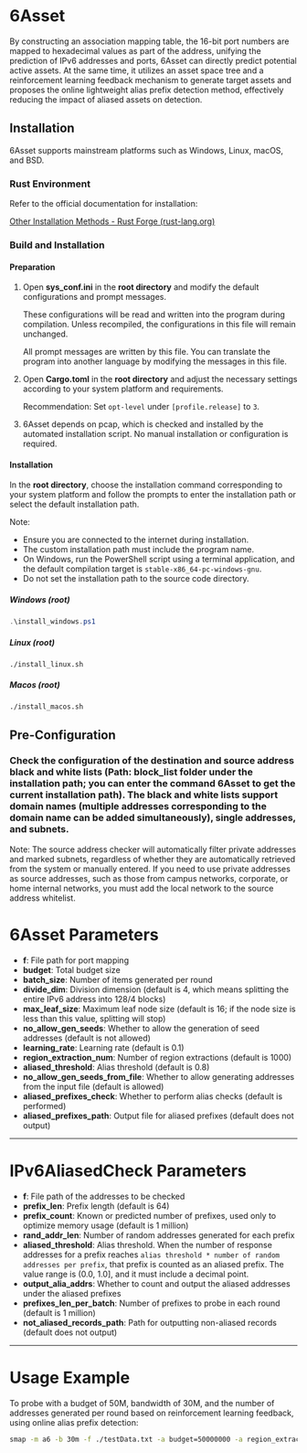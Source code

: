 # 6Asset

By constructing an association mapping table, the 16-bit port numbers are mapped to hexadecimal values as part of the address, unifying the prediction of IPv6 addresses and ports, 6Asset can directly predict potential active assets. At the same time, it utilizes an asset space tree and a reinforcement learning feedback mechanism to generate target assets and proposes the online lightweight alias prefix detection method, effectively reducing the impact of aliased assets on detection.

## Installation

6Asset supports mainstream platforms such as Windows, Linux, macOS, and BSD.

### Rust Environment

Refer to the official documentation for installation:

[Other Installation Methods - Rust Forge (rust-lang.org)](https://forge.rust-lang.org/infra/other-installation-methods.html)

### Build and Installation

#### Preparation

1. Open **sys_conf.ini** in the **root directory** and modify the default configurations and prompt messages. 

   These configurations will be read and written into the program during compilation. Unless recompiled, the configurations in this file will remain unchanged.

   All prompt messages are written by this file. You can translate the program into another language by modifying the messages in this file.

2. Open **Cargo.toml** in the **root directory** and adjust the necessary settings according to your system platform and requirements.

   Recommendation: Set `opt-level` under `[profile.release]` to `3`.

3. 6Asset depends on pcap, which is checked and installed by the automated installation script. No manual installation or configuration is required.

#### Installation

In the **root directory**, choose the installation command corresponding to your system platform and follow the prompts to enter the installation path or select the default installation path.

Note:

- Ensure you are connected to the internet during installation.
- The custom installation path must include the program name.
- On Windows, run the PowerShell script using a terminal application, and the default compilation target is `stable-x86_64-pc-windows-gnu`.
- Do not set the installation path to the source code directory.

##### Windows (root)

   ```powershell
   .\install_windows.ps1
   ```

##### Linux (root)

```shell
./install_linux.sh
```

##### Macos (root)

```shell
./install_macos.sh
```

## Pre-Configuration
### Check the configuration of the destination and source address black and white lists (Path: block_list folder under the installation path; you can enter the command 6Asset to get the current installation path). The black and white lists support domain names (multiple addresses corresponding to the domain name can be added simultaneously), single addresses, and subnets.

Note: The source address checker will automatically filter private addresses and marked subnets, regardless of whether they are automatically retrieved from the system or manually entered. If you need to use private addresses as source addresses, such as those from campus networks, corporate, or home internal networks, you must add the local network to the source address whitelist.

# 6Asset Parameters

- **f**: File path for port mapping
- **budget**: Total budget size
- **batch_size**: Number of items generated per round
- **divide_dim**: Division dimension (default is 4, which means splitting the entire IPv6 address into 128/4 blocks)
- **max_leaf_size**: Maximum leaf node size (default is 16; if the node size is less than this value, splitting will stop)
- **no_allow_gen_seeds**: Whether to allow the generation of seed addresses (default is not allowed)
- **learning_rate**: Learning rate (default is 0.1)
- **region_extraction_num**: Number of region extractions (default is 1000)
- **aliased_threshold**: Alias threshold (default is 0.8)
- **no_allow_gen_seeds_from_file**: Whether to allow generating addresses from the input file (default is allowed)
- **aliased_prefixes_check**: Whether to perform alias checks (default is performed)
- **aliased_prefixes_path**: Output file for aliased prefixes (default does not output)

---

# IPv6AliasedCheck Parameters

- **f**: File path of the addresses to be checked
- **prefix_len**: Prefix length (default is 64)
- **prefix_count**: Known or predicted number of prefixes, used only to optimize memory usage (default is 1 million)
- **rand_addr_len**: Number of random addresses generated for each prefix
- **aliased_threshold**: Alias threshold. When the number of response addresses for a prefix reaches `alias threshold * number of random addresses per prefix`, that prefix is counted as an aliased prefix. The value range is (0.0, 1.0], and it must include a decimal point.
- **output_alia_addrs**: Whether to count and output the aliased addresses under the aliased prefixes
- **prefixes_len_per_batch**: Number of prefixes to probe in each round (default is 1 million)
- **not_aliased_records_path**: Path for outputting non-aliased records (default does not output)

---

# Usage Example

To probe with a budget of 50M, bandwidth of 30M, and the number of addresses generated per round based on reinforcement learning feedback, using online alias prefix detection:

```bash
smap -m a6 -b 30m -f ./testData.txt -a budget=50000000 -a region_extraction_num=1000 --cool_seconds 3 --output_file_v6 ./res.txt -a batch_size=2000000 -a aliased_threshold=0.8 -a aliased_prefixes_check=true
